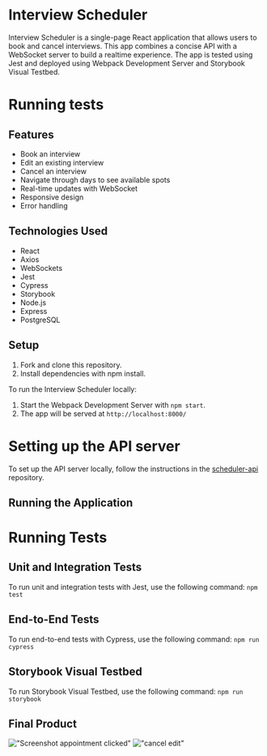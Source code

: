 # Interview Scheduler

Interview Scheduler is a single-page React application that allows users to book and cancel interviews. This app combines a concise API with a WebSocket server to build a realtime experience. The app is tested using Jest and deployed using Webpack Development Server and Storybook Visual Testbed.

# Running tests


## Features

- Book an interview
- Edit an existing interview
- Cancel an interview
- Navigate through days to see available spots
- Real-time updates with WebSocket
- Responsive design
- Error handling

## Technologies Used

- React
- Axios
- WebSockets
- Jest
- Cypress
- Storybook
- Node.js
- Express
- PostgreSQL

## Setup

1. Fork and clone this repository.
2. Install dependencies with npm install.

To run the Interview Scheduler locally:

1. Start the Webpack Development Server with `npm start`.
2. The app will be served at `http://localhost:8000/`


# Setting up the API server

To set up the API server locally, follow the instructions in the [scheduler-api](https://github.com/lighthouse-labs/scheduler-api) repository.

## Running the Application

# Running Tests

## Unit and Integration Tests
To run unit and integration tests with Jest, use the following command:
```npm test```

## End-to-End Tests
To run end-to-end tests with Cypress, use the following command:
```npm run cypress```

## Storybook Visual Testbed
To run Storybook Visual Testbed, use the following command:
```npm run storybook```



## Final Product

!["Screenshot appointment clicked"](https://github.com/michaelocenar/scheduler/blob/master/docs/scheduler-appointment-clicked.png?raw=true)
!["cancel edit"](https://github.com/michaelocenar/scheduler/blob/master/docs/scheduler-main-page.png?raw=true)
